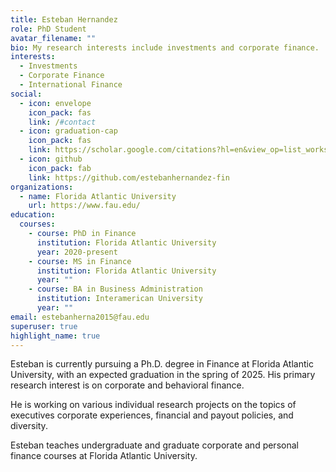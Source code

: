 ```yaml
---
title: Esteban Hernandez
role: PhD Student
avatar_filename: ""
bio: My research interests include investments and corporate finance.
interests:
  - Investments
  - Corporate Finance
  - International Finance
social:
  - icon: envelope
    icon_pack: fas
    link: /#contact
  - icon: graduation-cap
    icon_pack: fas
    link: https://scholar.google.com/citations?hl=en&view_op=list_works&gmla=AJsN-F5iPfkTlbIIySpnf7vyJqz0N_3XjgJiyUvuBFn46ce-K8Tq_nXpdRqPIFxGvPgjsZBfw9zJyAV8KCsTLm0GqJrTyIPy8g&user=zo0Vk-4AAAAJ
  - icon: github
    icon_pack: fab
    link: https://github.com/estebanhernandez-fin
organizations:
  - name: Florida Atlantic University
    url: https://www.fau.edu/
education:
  courses:
    - course: PhD in Finance
      institution: Florida Atlantic University
      year: 2020-present
    - course: MS in Finance
      institution: Florida Atlantic University
      year: ""
    - course: BA in Business Administration
      institution: Interamerican University
      year: ""
email: estebanherna2015@fau.edu
superuser: true
highlight_name: true
---
```

Esteban is currently pursuing a Ph.D. degree in Finance at Florida Atlantic University, with an expected graduation in the spring of 2025. His primary research interest is on corporate and behavioral finance. 

He is working on various individual research projects on the topics of executives corporate experiences, financial and payout policies, and diversity.

Esteban teaches undergraduate and graduate corporate and personal finance courses at Florida Atlantic University.



